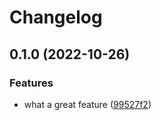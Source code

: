 # Changelog

## 0.1.0 (2022-10-26)


### Features

* what a great feature ([99527f2](https://github.com/staticaland/please-release-this/commit/99527f247cb6df5c468b9fb70101537311a11ef7))

